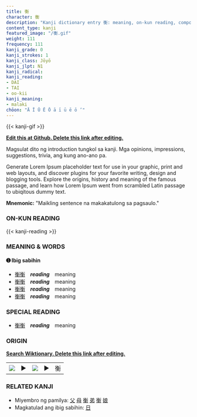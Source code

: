 ```yaml
---
title: 衡
character: 衡
description: "Kanji dictionary entry 衡: meaning, on-kun reading, compounds, origin, related kanji"
content_type: kanji
featured_image: "/衡.gif"
weight: 111
frequency: 111
kanji_grade: 0
kanji_strokes: 1
kanji_class: Jōyō
kanji_jlpt: N1
kanji_radical: 
kanji_reading: 
- DAI
- TAI
- oo-kii
kanji_meaning:
- malaki
chōon: "Ā Ī Ū Ē Ō ā ī ū ē ō ’"
---
```

[//]: # (Don't edit the line below. Kanji animated GIF code is automatically generated.)
{{< kanji-gif >}}

[//]: # (Edit below this line.)

**[Edit this at Github. Delete this link after editing.](https://github.com/tim0g/tim/tree/main/content/kanji/衡/index.md)**

Magsulat dito ng introduction tungkol sa kanji. Mga opinions, impressions, suggestions, trivia, ang kung ano-ano pa.

Generate Lorem Ipsum placeholder text for use in your graphic, print and web layouts, and discover plugins for your favorite writing, design and blogging tools. Explore the origins, history and meaning of the famous passage, and learn how Lorem Ipsum went from scrambled Latin passage to ubiqitous dummy text.
 
**Mnemonic:** "Maikling sentence na makakatulong sa pagsaulo."

### ON-KUN READING

[//]: # (Don't edit the line below. ON-KUN READING code is automatically generated.)
{{< kanji-reading >}}

### MEANING & WORDS

#### ➊ **Ibig sabihin**
  - [衡](../衡)[衡](../衡)　***reading***　meaning
  - [衡](../衡)[衡](../衡)　***reading***　meaning
  - [衡](../衡)[衡](../衡)　***reading***　meaning
  - [衡](../衡)[衡](../衡)　***reading***　meaning

### SPECIAL READING
  - [衡](../衡)[衡](../衡)　***reading***　meaning

### ORIGIN

**[Search Wiktionary. Delete this link after editing.](https://wiktionary.org/wiki/衡)**
<table class="kanji-table"><tr><td>
<img src="60px-衡-bronze.svg.png">
</td><td>▶</td><td>
<img src="60px-衡-oracle.svg.png">
</td><td>▶</td>
<td class="kanji-origin">衡</td>
</tr></table>

### RELATED KANJI
- Miyembro ng pamilya: [父](../父) [母](../母) [衡](../衡) [弟](../弟) [衡](../衡) [娘](../娘)
- Magkatulad ang ibig sabihin: [日](../日)
